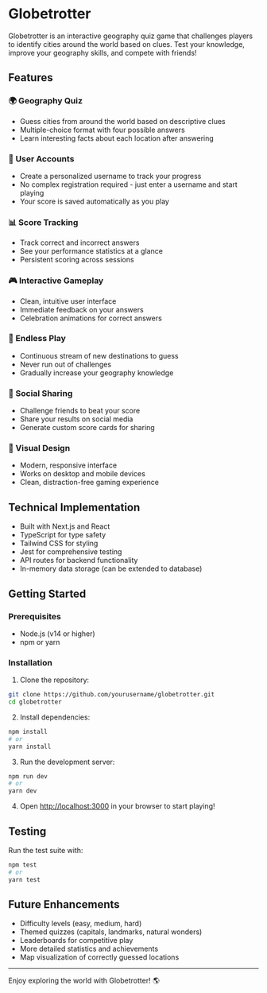 











# Globetrotter

Globetrotter is an interactive geography quiz game that challenges players to identify cities around the world based on clues. Test your knowledge, improve your geography skills, and compete with friends!

## Features

### 🌍 Geography Quiz
- Guess cities from around the world based on descriptive clues
- Multiple-choice format with four possible answers
- Learn interesting facts about each location after answering

### 👤 User Accounts
- Create a personalized username to track your progress
- No complex registration required - just enter a username and start playing
- Your score is saved automatically as you play

### 📊 Score Tracking
- Track correct and incorrect answers
- See your performance statistics at a glance
- Persistent scoring across sessions

### 🎮 Interactive Gameplay
- Clean, intuitive user interface
- Immediate feedback on your answers
- Celebration animations for correct answers

### 🔄 Endless Play
- Continuous stream of new destinations to guess
- Never run out of challenges
- Gradually increase your geography knowledge

### 🔗 Social Sharing
- Challenge friends to beat your score
- Share your results on social media
- Generate custom score cards for sharing

### 🎨 Visual Design
- Modern, responsive interface
- Works on desktop and mobile devices
- Clean, distraction-free gaming experience

## Technical Implementation

- Built with Next.js and React
- TypeScript for type safety
- Tailwind CSS for styling
- Jest for comprehensive testing
- API routes for backend functionality
- In-memory data storage (can be extended to database)

## Getting Started

### Prerequisites
- Node.js (v14 or higher)
- npm or yarn

### Installation

1. Clone the repository:
```bash
git clone https://github.com/yourusername/globetrotter.git
cd globetrotter
```

2. Install dependencies:
```bash
npm install
# or
yarn install
```

3. Run the development server:
```bash
npm run dev
# or
yarn dev
```

4. Open [http://localhost:3000](http://localhost:3000) in your browser to start playing!

## Testing

Run the test suite with:
```bash
npm test
# or
yarn test
```

## Future Enhancements

- Difficulty levels (easy, medium, hard)
- Themed quizzes (capitals, landmarks, natural wonders)
- Leaderboards for competitive play
- More detailed statistics and achievements
- Map visualization of correctly guessed locations

---

Enjoy exploring the world with Globetrotter! 🌎
